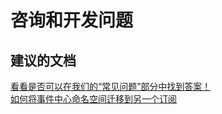 <properties
    pageTitle="advisory and development questions"
    description="咨询和开发问题"
    service="microsoft.eventhub"
    resource="namespaces"
    authors="jtaubensee"
    displayOrder=""
    selfHelpType="generic"
    supportTopicIds="32421024"
    resourceTags=""
    productPesIds="16125"
    cloudEnvironments="public"
/>


# 咨询和开发问题

## **建议的文档**
[看看是否可以在我们的“常见问题”部分中找到答案！](https://azure.microsoft.com/en-us/documentation/articles/event-hubs-availability-and-support-faq/)<br>
[如何将事件中心命名空间迁移到另一个订阅](https://azure.microsoft.com/documentation/articles/service-bus-powershell-how-to-provision/#migrate-a-namespace-to-another-azure-subscription)



<!--HONumber=Aug16_HO4-->


